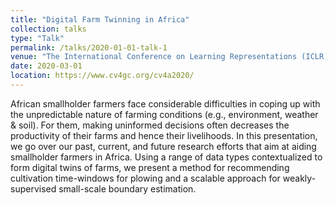 ```yaml
---
title: "Digital Farm Twinning in Africa"
collection: talks
type: "Talk"
permalink: /talks/2020-01-01-talk-1
venue: "The International Conference on Learning Representations (ICLR)"
date: 2020-03-01
location: https://www.cv4gc.org/cv4a2020/
---
```


African smallholder farmers face considerable difficulties in coping up with the unpredictable nature of farming conditions (e.g., environment, weather & soil). For them, making uninformed decisions often decreases the productivity of their farms and hence their livelihoods. In this presentation, we go over our past, current, and future research efforts that aim at aiding smallholder farmers in Africa. Using a range of data types contextualized to form digital twins of farms, we present a method for recommending cultivation time-windows for plowing and a scalable approach for weakly-supervised small-scale boundary estimation.